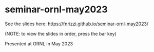 # seminar-ornl-may2023

See the slides here: https://fnrizzi.github.io/seminar-ornl-may2023/

(NOTE: to view the slides in order, press the bar key)

Presented at ORNL in May 2023




